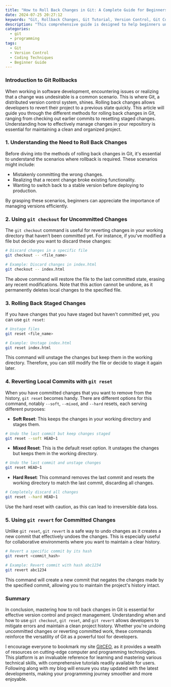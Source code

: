 ```yaml
---
title: "How to Roll Back Changes in Git: A Complete Guide for Beginners"
date: 2024-07-25 20:27:12
keywords: "Git, Rollback Changes, Git Tutorial, Version Control, Git Commands, Beginner Guide"
description: "This comprehensive guide is designed to help beginners understand how to roll back changes in Git. In the world of software development, mistakes and unexpected changes are common. Knowing how to revert changes in Git is an essential skill that every developer should master. This article will cover various methods for rolling back changes, such as git checkout, git reset, and git revert, providing detailed explanations and examples for each method. Whether you are working with staged changes, committed changes, or even untracked files, this guide will equip you with the knowledge to restore your code to a previous state effectively. Emphasizing the importance of version control and the best practices when using Git, this article is a valuable resource for those looking to improve their Git skills and maintain a clean project history."
categories:
  - git
  - programming
tags:
  - Git
  - Version Control
  - Coding Techniques
  - Beginner Guide
---
```


### Introduction to Git Rollbacks

When working in software development, encountering issues or realizing that a change was undesirable is a common scenario. This is where Git, a distributed version control system, shines. Rolling back changes allows developers to revert their project to a previous state quickly. This article will guide you through the different methods for rolling back changes in Git, ranging from checking out earlier commits to resetting staged changes. Understanding how to effectively manage changes in your repository is essential for maintaining a clean and organized project.

<!-- more -->

### 1. Understanding the Need to Roll Back Changes

Before diving into the methods of rolling back changes in Git, it's essential to understand the scenarios where rollback is required. These scenarios might include:

- Mistakenly committing the wrong changes.
- Realizing that a recent change broke existing functionality.
- Wanting to switch back to a stable version before deploying to production.

By grasping these scenarios, beginners can appreciate the importance of managing versions efficiently.

### 2. Using `git checkout` for Uncommitted Changes

The `git checkout` command is useful for reverting changes in your working directory that haven’t been committed yet. For instance, if you've modified a file but decide you want to discard these changes:

```bash
# Discard changes in a specific file
git checkout -- <file_name>

# Example: Discard changes in index.html
git checkout -- index.html
```

The above command will restore the file to the last committed state, erasing any recent modifications. Note that this action cannot be undone, as it permanently deletes local changes to the specified file.

### 3. Rolling Back Staged Changes

If you have changes that you have staged but haven't committed yet, you can use `git reset`:

```bash
# Unstage files
git reset <file_name>

# Example: Unstage index.html
git reset index.html
```

This command will unstage the changes but keep them in the working directory. Therefore, you can still modify the file or decide to stage it again later.

### 4. Reverting Local Commits with `git reset`

When you have committed changes that you want to remove from the history, `git reset` becomes handy. There are different options for this command, notably `--soft`, `--mixed`, and `--hard` resets, each serving different purposes:

- **Soft Reset**: This keeps the changes in your working directory and stages them.

```bash
# Undo the last commit but keep changes staged
git reset --soft HEAD~1
```

- **Mixed Reset**: This is the default reset option. It unstages the changes but keeps them in the working directory.

```bash
# Undo the last commit and unstage changes
git reset HEAD~1
```

- **Hard Reset**: This command removes the last commit and resets the working directory to match the last commit, discarding all changes.

```bash
# Completely discard all changes
git reset --hard HEAD~1
```

Use the hard reset with caution, as this can lead to irreversible data loss.

### 5. Using `git revert` for Committed Changes

Unlike `git reset`, `git revert` is a safe way to undo changes as it creates a new commit that effectively undoes the changes. This is especially useful for collaborative environments where you want to maintain a clear history.

```bash
# Revert a specific commit by its hash
git revert <commit_hash>

# Example: Revert commit with hash abc1234
git revert abc1234
```

This command will create a new commit that negates the changes made by the specified commit, allowing you to maintain the project's history intact.

### Summary 

In conclusion, mastering how to roll back changes in Git is essential for effective version control and project management. Understanding when and how to use `git checkout`, `git reset`, and `git revert` allows developers to mitigate errors and maintain a clean project history. Whether you're undoing uncommitted changes or reverting committed work, these commands reinforce the versatility of Git as a powerful tool for developers.

I encourage everyone to bookmark my site [GitCEO](https://gitceo.com), as it provides a wealth of resources on cutting-edge computer and programming technologies. This platform is an invaluable reference for learning and mastering various technical skills, with comprehensive tutorials readily available for users. Following along with my blog will ensure you stay updated with the latest developments, making your programming journey smoother and more enjoyable.